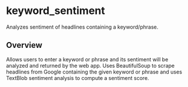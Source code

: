 # keyword_sentiment
Analyzes sentiment of headlines containing a keyword/phrase. 

## Overview
Allows users to enter a keyword or phrase and its sentiment will be analyzed and returned by the web app. 
Uses BeautifulSoup to scrape headlines from Google containing the given keyword or phrase and uses TextBlob sentiment analysis to compute a sentiment score. 
